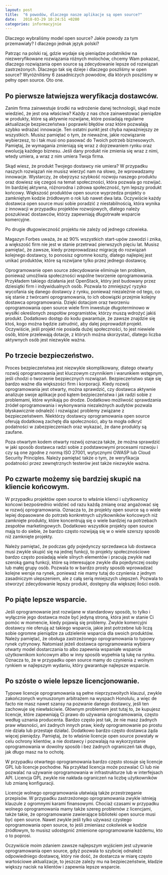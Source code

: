 ```yaml
---
layout: post
title:  "6 powodów, dlaczego nasze aplikacje są open source?"
date:   2018-03-29 10:24:51 +0200
categories: informacyjnie
---
```


Dlaczego wybraliśmy model open source? Jakie powody za tym przemawiały? I dlaczego jednak język polski?

Patrząc na polski raj, gdzie wydaje się pieniądze podatników na niezweryfikowane rozwiązania różnych molochów, chcemy Wam pokazać, dlaczego rozwiązania open source są zdecydowanie lepsze od rozwiązań zastrzeżonych. Dlaczego tak się dzieje i dlaczego poszliśmy w open source? Wyróżniliśmy 6 zasadniczych powodów, dla których poszliśmy w pełny open source. Oto one.

<h2>Po pierwsze łatwiejsza weryfikacja dostawców.</h2>

Zanim firma zainwestuje środki na wdrożenie danej technologii, skąd może wiedzieć, że jest ona właściwa? Każdy z nas chce zainwestować pieniądze w produkty, które są aktywnie rozwijane, które posiadają regularne aktualizacje bezpieczeństwa i poprawki błędów oraz które pozwalają szybko wdrażać innowacje. Ten ostatni punkt jest chyba najważniejszy ze wszystkich. Musisz pamiętać o tym, że nieważne, jakie rozwiązanie wybierzesz, to i tak musi ono pasować do Twoich potrzeb biznesowych. Pamiętaj, że wymagania zmieniają się wraz z dojrzewaniem rynku oraz ewolucją każdego biznesu. Jeśli dany produkt nie zmienia się wraz z nimi, wtedy umiera, a wraz z nim umiera Twoja firma.

Skąd wiesz, że produkt Twojego dostawcy nie umiera? W przypadku naszych rozwiązań nie musisz wierzyć nam na słowo, że wprowadzamy innowacje. Wystarczy, że obejrzysz szybkość rozwoju naszego produktu oraz dowiesz się czegoś na temat społeczności, która pozwala go rozwijać. Im bardziej aktywna, różnorodna i zdrowa społeczność, tym lepszy produkt końcowy. Większość produktów open source wyprzedza projekty o zamkniętym kodzie źródłowym o rok lub nawet dwa lata. Oczywiście każdy dostawca open source musi sobie poradzić z niestabilnością, która wynika z innowacji w przypadku projektów rozwojowych, dlatego należy poszukiwać dostawców, którzy zapewniają długotrwałe wsparcie komercyjne.

</h2>Po drugie długowieczność projektu nie zależy od jednego człowieka.</h2>

Magazyn Forbes uważa, że aż 90% wszystkich start-upów zawodzi i znika, a większość firm nie jest w stanie przetrwać pierwszych pięciu lat. Musisz pamiętać, że zawsze, kiedy przeprowadzasz migrację do rozwiązań kolejnego dostawcy, to ponosisz ogromne koszty, dlatego najlepiej jest unikać produktów, które są rozwijane tylko przez jednego dostawcę. 

Oprogramowanie open source zdecydowanie eliminuje ten problem, ponieważ umożliwia społeczności wspólne tworzenie oprogramowania. Przykładem takiego działania jest OpenStack, który jest budowany przez dziesiątki firm i indywidualnych osób. Pozwala to zmniejszyć ryzyko wycofania się danego dostawcy z rynku, ponieważ niezależnie od tego, co się stanie z twórcami oprogramowania, to ich obowiązki przejmie kolejny dostawca oprogramowania. Dzięki dotacjom oraz tworzeniu oprogramowania open source wiele firm inwestuje długoterminowo w wysiłki określonych zespołów programistów, którzy muszą wdrożyć jakiś produkt. Dodatkowo dostęp do kodu gwarantuje, że zawsze znajdzie się ktoś, kogo można będzie zatrudnić, aby dalej poprowadził projekt. Oczywiście, jeśli projekt nie posiada dużej społeczności, to jest niewiele osób, które przelewają dotacje, z których można skorzystać, dlatego liczba aktywnych osób jest niezwykle ważna.

<h2>Po trzecie bezpieczeństwo.</h2>

Proces bezpieczeństwa jest niezwykle skomplikowany, dlatego otwarty rozwój oprogramowania jest kluczowym czynnikiem i warunkiem wstępnym, jeśli chodzi o tworzenie bezpiecznych rozwiązań. Bezpieczeństwo staje się bardzo ważne dla większości firm i korporacji. Kiedy rozwój oprogramowania jest otwarty, można sprawdzić, czy dostawca aktywnie analizuje swoje aplikacje pod kątem bezpieczeństwa i jak radzi sobie z problemami, które wynikają po drodze. Dodatkowo możliwość sprawdzania źródeł oprogramowania i wykonywania niezależnych audytów pozwala błyskawicznie odnaleźć i rozwiązać problemy związane z bezpieczeństwem. Niektórzy dostawcy oprogramowania open source oferują dodatkową zachętę dla społeczności, aby ta mogła odkryć podatności w zabezpieczeniach oraz wykazać, że dane produkty są zaufane.

Poza otwartym kodem otwarty rozwój oznacza także, że można sprawdzić w jaki sposób dostawca radzi sobie z podstawowymi procesami rozwoju i czy są one zgodne z normą ISO 27001, wytycznymi OWASP lub Cloud Security Principles. Należy pamiętać także o tym, że weryfikacja podatności przez zewnętrznych testerów jest także niezwykle ważna.

<h2>Po czwarte możemy się bardziej skupić na kliencie końcowym.</h2>

W przypadku projektów open source to właśnie klienci i użytkownicy końcowi bezpośrednio widzieć od razu każdą zmianę oraz angażować się w rozwój oprogramowania. Oznacza to, że projekty open source są o wiele lepiej dopasowane do potrzeb konkretnych użytkowników końcowych niż zamknięte produkty, które koncentrują się o wiele bardziej na potrzebach zespołów marketingowych. Dodatkowo wszystkie projekty open source mają to do siebie, że bardzo często rozwijają się w o wiele szerszy sposób niż zamknięte projekty.

Należy pamiętać, że podczas gdy pojedynczy sprzedawca lub dostawca musi zwykle skupić się na jednej funkcji, to projekty społecznościowe  bardzo często posiadają wiele silnych elementów i pracują zwykle nad szeroką gamą funkcji, które są interesujące zwykle dla pojedynczej osoby lub małej grupy osób. Pozwala to w bardzo prosty sposób wprowadzać kolejne wersje na rynek, ponieważ nie mamy tutaj do czynienia z jednym zasadniczym ulepszeniem, ale z całą serią mniejszych ulepszeń. Pozwala to stworzyć zdecydowanie lepszy produkt, dostępny dla większej ilości osób.

<h2>Po piąte lepsze wsparcie.</h2>

Jeśli oprogramowanie jest rozwijane w standardowy sposób, to tylko i wyłącznie jego dostawca może być jedyną stroną, która jest w stanie Ci pomóc w momencie, kiedy pojawią się problemy. Zwykle komercyjni dostawcy nie oferują aż takiego wsparcia, jakie jest potrzebne lub liczą sobie ogromne pieniądze za udzielenie wsparcia dla swoich produktów. Należy pamiętać, że obsługa zastrzeżonego oprogramowania to typowy rynek cytrynowy. Natomiast jeżeli dostawca oprogramowania wybiera otwarty model dostarczania to albo zapewnia wspaniałe wsparcie użytkownikom końcowym albo w inny sposób wypełnia tą lukę na rynku. Oznacza to, że w przypadku open source mamy do czynienia z wolnym rynkiem w najlepszym wydaniu, który gwarantuje najlepsze wsparcie.

<h2>Po szóste o wiele lepsze licencjonowanie.</h2>

Typowe licencje oprogramowania są pełne nieprzyzwoitych klauzul, zwykle zakończonych wymuszonym arbitrażem na wyspach Honolulu, a więc de facto nie masz nawet szansy na pozwanie danego dostawcy, jeśli ten zachowuje się niewłaściwie. Głównym problemem jest tutaj to, że kupujesz licencje, które zapewniają Ci prawo do używania oprogramowania, często według uznania producenta. Bardzo często jest tak, że nie masz żadnych praw własności, ani żadnych innych praw, kiedy oprogramowanie po prostu nie działa lub przestaje działać. Dodatkowo bardzo często dostawca żąda więcej pieniędzy. Pamiętaj, że to właśnie licencje open source powstały w celu ochrony klientów, a nie dostawcy i pozwalają na wykorzystanie oprogramowania w dowolny sposób i bez żadnych ograniczeń tak długo, jak długo masz na to ochotę.

W przypadku otwartego oprogramowania bardzo często stosuje się licencje GPL lub licencje pochodne. Na przykład licencja może pozwalać Ci lub nie pozwalać na używanie oprogramowania w infrastrukturze lub w interfejsach API. Licencja GPL zwykle nie nakłada ograniczeń na liczbę użytkowników lub zmianę konfiguracji.

Licencje wolnego oprogramowania ułatwiają także przestrzeganie przepisów. W przypadku zastrzeżonego oprogramowania zwykle istnieją klauzule z ogromnymi karami finansowymi. Chociaż czasami w przypadku wolnego oprogramowania mamy także szereg problemów z licencjami, także takie, że oprogramowanie zawierające biblioteki open source musi być open source. Nawet zwykle jeśli tylko używasz czystego oprogramowania open source, to jeśli zmieniasz cokolwiek w kodzie źródłowym, to musisz udostępnić zmienione oprogramowanie każdemu, kto o to poprosi.

Oczywiście moim zdaniem zawsze najlepszym wyjściem jest używanie oprogramowania open source, gdyż pozwala to szybciej odnaleźć odpowiedniego dostawcę, który nie dość, że dostarcza w miarę często wartościowe aktualizacje, to jeszcze zależy mu na bezpieczeństwie, kładzie większy nacisk na klientów i zapewnia lepsze wsparcie.
